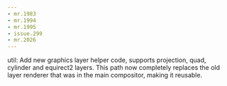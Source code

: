 ```yaml
---
- mr.1983
- mr.1994
- mr.1995
- issue.299
- mr.2026
---
```


util: Add new graphics layer helper code, supports projection, quad, cylinder
and equirect2 layers. This path now completely replaces the old layer renderer
that was in the main compositor, making it reusable.
